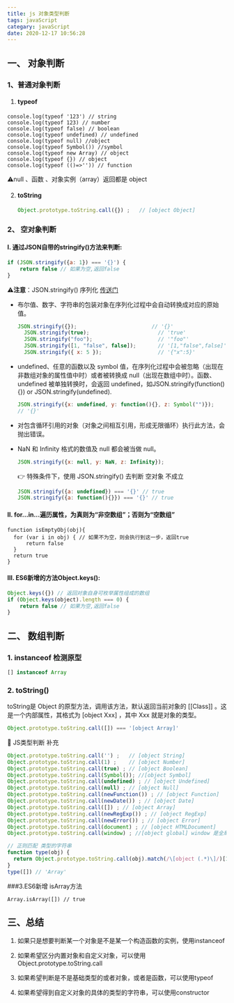 ```yaml
---
title: js 对象类型判断
tags: javaScript
categary: javaScript
date: 2020-12-17 10:56:28
---
```


## 一、 对象判断

###  	1、普通对象判断

1. 	#### typeof

   ```
   console.log(typeof '123') // string
   console.log(typeof 123) // number
   console.log(typeof false) // boolean
   console.log(typeof undefined) // undefined
   console.log(typeof null) //object
   console.log(typeof Symbol()) //symbol
   console.log(typeof new Array) // object
   console.log(typeof {}) // object
   console.log(typeof (()=>'')) // function
   ```

   ⚠️null 、函数 、对象实例（array）返回都是 object

2. #### toString

   ```javascript
   Object.prototype.toString.call({}) ;   // [object Object]
   ```

###  	2、 空对象判断
####  Ⅰ. 通过JSON自带的stringify()方法来判断:

```javascript
if (JSON.stringify({a: 1}) === '{}') {
    return false // 如果为空,返回false
}
```
⚠️**注意**：JSON.stringify() 序列化 [传送门](https://developer.mozilla.org/zh-CN/docs/Web/JavaScript/Reference/Global_Objects/JSON/stringify)

- 布尔值、数字、字符串的包装对象在序列化过程中会自动转换成对应的原始值。

  ```javascript
  JSON.stringify({});                        // '{}'
    JSON.stringify(true);                      // 'true'
    JSON.stringify("foo");                     // '"foo"'
    JSON.stringify([1, "false", false]);       // '[1,"false",false]'
    JSON.stringify({ x: 5 });                  // '{"x":5}'
  ```

- undefined、任意的函数以及 symbol 值，在序列化过程中会被忽略（出现在非数组对象的属性值中时）或者被转换成 null（出现在数组中时）。函数、undefined 被单独转换时，会返回 undefined，如JSON.stringify(function(){}) or JSON.stringify(undefined).

  ```javascript
  JSON.stringify({x: undefined, y: function(){}, z: Symbol("")});
  // '{}'
  ```

- 对包含循环引用的对象（对象之间相互引用，形成无限循环）执行此方法，会抛出错误。

- NaN 和 Infinity 格式的数值及 null 都会被当做 null。

  ```javascript
  JSON.stringify({x: null, y: NaN, z: Infinity});
  ```

  👉 特殊条件下，使用 JSON.stringify()  去判断 空对象 不成立

  ```javascript
  JSON.stringify({a: undefined}) === '{}' // true
  JSON.stringify({a: function(){}}) === '{}' // true
  ```

####  Ⅱ. for...in...遍历属性，为真则为“非空数组”；否则为“空数组”

```
function isEmptyObj(obj){
  for (var i in obj) { // 如果不为空，则会执行到这一步，返回true
      return false
  }
  return true
}
```

#### Ⅲ. ES6新增的方法Object.keys():

```javascript
Object.keys({}) // 返回对象自身可枚举属性组成的数组
if (Object.keys(object).length === 0) {
    return false // 如果为空,返回false
}
```



## 二、 数组判断

### 1. instanceof 检测原型

```javascript
[] instanceof Array
```

### 2. toString()

toString是 Object 的原型方法，调用该方法，默认返回当前对象的 [[Class]] 。这是一个内部属性，其格式为 [object Xxx] ，其中 Xxx 就是对象的类型。

```javascript
Object.prototype.toString.call([]) === '[object Array]'
```

🌈  JS类型判断 补充

```javascript
Object.prototype.toString.call('') ;   // [object String]
Object.prototype.toString.call(1) ;    // [object Number]
Object.prototype.toString.call(true) ; // [object Boolean]
Object.prototype.toString.call(Symbol()); //[object Symbol]
Object.prototype.toString.call(undefined) ; // [object Undefined]
Object.prototype.toString.call(null) ; // [object Null]
Object.prototype.toString.call(newFunction()) ; // [object Function]
Object.prototype.toString.call(newDate()) ; // [object Date]
Object.prototype.toString.call([]) ; // [object Array]
Object.prototype.toString.call(newRegExp()) ; // [object RegExp]
Object.prototype.toString.call(newError()) ; // [object Error]
Object.prototype.toString.call(document) ; // [object HTMLDocument]
Object.prototype.toString.call(window) ; //[object global] window 是全局对象 global 的引用

// 正则匹配 类型的字符串
function type(obj) {
  return Object.prototype.toString.call(obj).match(/\[object (.*)\]/)[1]
}
type([]) // 'Array'
```

###3.ES6新增 isArray方法

```
Array.isArray([]) // true
```

## 三、总结

1. 如果只是想要判断某一个对象是不是某一个构造函数的实例，使用instanceof

2. 如果希望区分内置对象和自定义对象，可以使用Object.prototype.toString.call

3. 如果希望判断是不是基础类型的或者对象，或者是函数，可以使用typeof

4. 如果希望得到自定义对象的具体的类型的字符串，可以使用constructor

